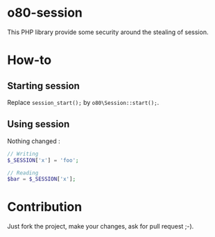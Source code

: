 # o80-session

This PHP library provide some security around the stealing of session.

# How-to

## Starting session

Replace `session_start();` by `o80\Session::start();`.

## Using session

Nothing changed :

```php
// Writing
$_SESSION['x'] = 'foo';

// Reading
$bar = $_SESSION['x'];
```

# Contribution

Just fork the project, make your changes, ask for pull request ;-).
